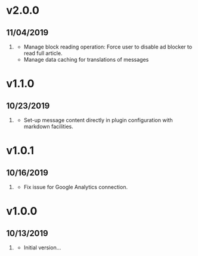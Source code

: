 # v2.0.0
##  11/04/2019

1. [](#improve)
    * Manage block reading operation: Force user to disable ad blocker to read full article.
    * Manage data caching for translations of messages


# v1.1.0
##  10/23/2019

1. [](#improve)
    * Set-up message content directly in plugin configuration with markdown facilities.

# v1.0.1
##  10/16/2019

1. [](#bugfix)
    * Fix issue for Google Analytics connection.

# v1.0.0
##  10/13/2019

1. [](#new)
    * Initial version...